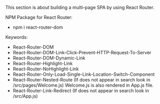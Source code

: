 This section is about building a multi-page SPA by using React Router.

NPM Package for React Router:
- npm i react-router-dom

Keywords:
- React-Router-DOM
- React-Router-DOM-Link-Click-Prevent-HTTP-Request-To-Server
- React-Router-DOM-Dynamic-Link
- React-Router-Highlight-Link
- React-Router-NoHighlight-Link
- React-Router-Only-Load-Single-Link-Location-Switch-Component
- React-Router-Nested-Route (If does not appear in search look in /src/pages/Welcome.js)
Welcome.js is also rendered in App.js file.
- React-Router-Link-Redirect (If does not appear in search look in /src/App.js)